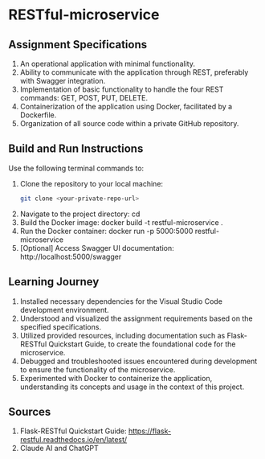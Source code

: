 # RESTful-microservice

## Assignment Specifications
1. An operational application with minimal functionality.
2. Ability to communicate with the application through REST, preferably with Swagger integration.
3. Implementation of basic functionality to handle the four REST commands: GET, POST, PUT, DELETE.
4. Containerization of the application using Docker, facilitated by a Dockerfile.
5. Organization of all source code within a private GitHub repository.

## Build and Run Instructions
Use the following terminal commands to:
1. Clone the repository to your local machine:
   ```bash
   git clone <your-private-repo-url>
3. Navigate to the project directory: cd <project-directory>
4. Build the Docker image: docker build -t restful-microservice .
5. Run the Docker container: docker run -p 5000:5000 restful-microservice
6. [Optional] Access Swagger UI documentation: http://localhost:5000/swagger

## Learning Journey
1. Installed necessary dependencies for the Visual Studio Code development environment.
2. Understood and visualized the assignment requirements based on the specified specifications.
3. Utilized provided resources, including documentation such as Flask-RESTful Quickstart Guide, to create the foundational code for the microservice.
4. Debugged and troubleshooted issues encountered during development to ensure the functionality of the microservice.
5. Experimented with Docker to containerize the application, understanding its concepts and usage in the context of this project.

## Sources
1. Flask-RESTful Quickstart Guide: https://flask-restful.readthedocs.io/en/latest/
2. Claude AI and ChatGPT
